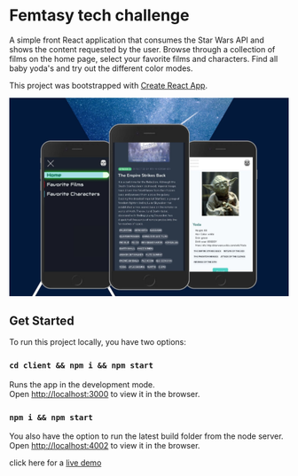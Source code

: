 # Femtasy tech challenge

A simple front React application that consumes the Star Wars API and shows the content requested by the user.
Browse through a collection of films on the home page, select your favorite films and characters.
Find all baby yoda's and try out the different color modes.

This project was bootstrapped with [Create React App](https://github.com/facebook/create-react-app).

<p align="center">
  <img src="client/src/images/screenshots.jpg" />
</p>

## Get Started

To run this project locally, you have two options:

### `cd client && npm i && npm start`

Runs the app in the development mode.<br />
Open [http://localhost:3000](http://localhost:3000) to view it in the browser.

### `npm i && npm start`

You also have the option to run the latest build folder from the node server.
Open [http://localhost:4002](http://localhost:4002) to view it in the browser.

click here for a [live demo](https://swapi-fem.herokuapp.com/)




